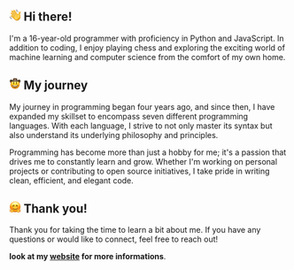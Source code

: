 <h2>
    <img height="21" src="./assets/waving_hand_emoji.webp">
    Hi there!
</h2>

I'm a 16-year-old programmer with proficiency in Python and JavaScript. In addition to coding, I enjoy playing chess and exploring the exciting world of machine learning and computer science from the comfort of my own home.

<h2>
    <img height="21" src="./assets/cowboy_hat_face_emoji.webp">
    My journey
</h2>

My journey in programming began four years ago, and since then, I have expanded my skillset to encompass seven different programming languages. With each language, I strive to not only master its syntax but also understand its underlying philosophy and principles.

Programming has become more than just a hobby for me; it's a passion that drives me to constantly learn and grow. Whether I'm working on personal projects or contributing to open source initiatives, I take pride in writing clean, efficient, and elegant code.

<h2>
    <img height="21" src="./assets/hugging_face_emoji.webp">
    Thank you!
</h2>

Thank you for taking the time to learn a bit about me. If you have any questions or would like to connect, feel free to reach out!

**look at my [website](https://shijian-wow.github.io/) for more informations**.
